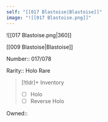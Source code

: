 ```yaml
---
self: "[[017 Blastoise|Blastoise]]"
image: "![[017 Blastoise.png]]"
---
```


![[017 Blastoise.png|360]]

[[009 Blastoise|Blastoise]]

Number:: 017/078

Rarity:: Holo Rare

> [!tldr]+ Inventory
> - [ ] Holo
> - [ ] Reverse Holo

Owned:: 

